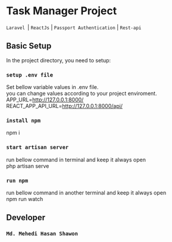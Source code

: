 # Task Manager Project
`Laravel `| `ReactJs` | `Passport Authentication` | `Rest-api`

## Basic Setup

In the project directory, you need to setup:

### `setup .env file`
Set bellow variable values in .env file. \
you can change values according to your project enviroment. \
APP_URL=http://127.0.0.1:8000/ \
REACT_APP_API_URL=http://127.0.0.1:8000/api/ 

### `install npm`
npm i

### `start artisan server`
run bellow command in terminal and keep it always open \
php artisan serve

### `run npm`
run bellow command in another terminal and keep it always open \
npm run watch

## Developer
### `Md. Mehedi Hasan Shawon`
